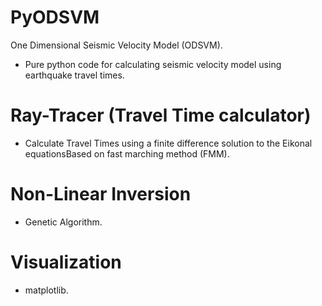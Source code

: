 # PyODSVM
One Dimensional Seismic Velocity Model (ODSVM).
- Pure python code for calculating seismic velocity model using earthquake travel times.

# Ray-Tracer (Travel Time calculator)
- Calculate Travel Times using a finite difference solution to the Eikonal equationsBased on fast marching method (FMM).

# Non-Linear Inversion
- Genetic Algorithm.

# Visualization
- matplotlib.
